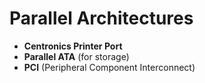 # Parallel Architectures

- **Centronics Printer Port**
- **Parallel ATA** (for storage)
- **PCI** (Peripheral Component Interconnect)